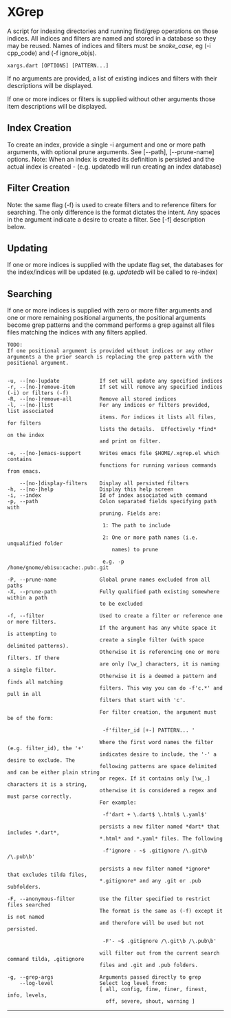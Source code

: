 # XGrep

A script for indexing directories and running find/grep operations on
those indices. All indices and filters are named and stored in a
database so they may be reused. Names of indices and filters must be
*snake_case*, eg (-i cpp_code) and (-f ignore_objs).

    xargs.dart [OPTIONS] [PATTERN...]

If no arguments are provided, a list of existing indices and filters
with their descriptions will be displayed.

If one or more indices or filters is supplied without other arguments
those item descriptions will be displayed.

## Index Creation

To create an index, provide a single -i argument and one or more path
arguments, with optional prune arguments. See [--path],
[--prune-name] options. Note: When an index is created its definition is
persisted and the actual index is created - (e.g. updatedb will run
creating an index database)

## Filter Creation

Note: the same flag (-f) is used to create filters and to reference
filters for searching. The only difference is the format dictates the
intent. Any spaces in the argument indicate a desire to create a
filter. See [-f] description below.

## Updating

If one or more indices is supplied with the update flag set, the
databases for the index/indices will be updated (e.g. *updatedb*
will be called to re-index)

## Searching

If one or more indices is supplied with zero or more filter arguments
and one or more remaining positional arguments, the positional
arguments become grep patterns and the command performs a grep against
all files files matching the indices with any filters applied.

    TODO:
    If one positional argument is provided without indices or any other
    arguments a the prior search is replacing the grep pattern with the
    positional argument.


    -u, --[no-]update             If set will update any specified indices
    -r, --[no-]remove-item        If set will remove any specified indices (-i) or filters (-f)
    -R, --[no-]remove-all         Remove all stored indices
    -l, --[no-]list               For any indices or filters provided, list associated
                                  items. For indices it lists all files, for filters
                                  lists the details.  Effectively *find* on the index
                                  and print on filter.

    -e, --[no-]emacs-support      Writes emacs file $HOME/.xgrep.el which contains
                                  functions for running various commands from emacs.

        --[no-]display-filters    Display all persisted filters
    -h, --[no-]help               Display this help screen
    -i, --index                   Id of index associated with command
    -p, --path                    Colon separated fields specifying path with
                                  pruning. Fields are:

                                   1: The path to include

                                   2: One or more path names (i.e. unqualified folder
                                      names) to prune

                                   e.g. -p /home/gnome/ebisu:cache:.pub:.git

    -P, --prune-name              Global prune names excluded from all paths
    -X, --prune-path              Fully qualified path existing somewhere within a path
                                  to be excluded

    -f, --filter                  Used to create a filter or reference one or more filters.
                                  If the argument has any white space it is attempting to
                                  create a single filter (with space delimited patterns).
                                  Otherwise it is referencing one or more filters. If there
                                  are only [\w_] characters, it is naming a single filter.
                                  Otherwise it is a deemed a pattern and finds all matching
                                  filters. This way you can do -f'c.*' and pull in all
                                  filters that start with 'c'.

                                  For filter creation, the argument must be of the form:

                                   -f'filter_id [+-] PATTERN... '

                                  Where the first word names the filter (e.g. filter_id), the '+'
                                  indicates desire to include, the '-' a desire to exclude. The
                                  following patterns are space delimited and can be either plain string
                                  or regex. If it contains only [\w_.] characters it is a string,
                                  otherwise it is considered a regex and must parse correctly.
                                  For example:

                                   -f'dart + \.dart$ \.html$ \.yaml$'

                                  persists a new filter named *dart* that includes *.dart*,
                                  *.html* and *.yaml* files. The following

                                   -f'ignore - ~$ .gitignore /\.git\b /\.pub\b'

                                  persists a new filter named *ignore* that excludes tilda files,
                                  *.gitignore* and any .git or .pub subfolders.

    -F, --anonymous-filter        Use the filter specified to restrict files searched
                                  The format is the same as (-f) except it is not named
                                  and therefore will be used but not persisted.

                                   -F'- ~$ .gitignore /\.git\b /\.pub\b'

                                  will filter out from the current search command tilda, .gitignore
                                  files and .git and .pub folders.

    -g, --grep-args               Arguments passed directly to grep
        --log-level               Select log level from:
                                  [ all, config, fine, finer, finest, info, levels,
                                    off, severe, shout, warning ]
----------------------------------------------------------------------
